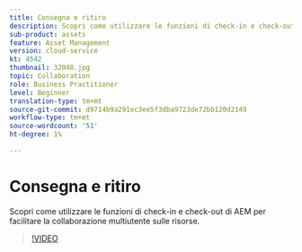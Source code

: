 ```yaml
---
title: Consegna e ritiro
description: Scopri come utilizzare le funzioni di check-in e check-out di AEM per facilitare la collaborazione multiutente sulle risorse.
sub-product: assets
feature: Asset Management
version: cloud-service
kt: 4542
thumbnail: 32048.jpg
topic: Collaboration
role: Business Practitioner
level: Beginner
translation-type: tm+mt
source-git-commit: d9714b9a291ec3ee5f3dba9723de72bb120d2149
workflow-type: tm+mt
source-wordcount: '51'
ht-degree: 1%

---
```



# Consegna e ritiro

Scopri come utilizzare le funzioni di check-in e check-out di AEM per facilitare la collaborazione multiutente sulle risorse.

>[!VIDEO](https://video.tv.adobe.com/v/32048/?quality=12&learn=on&hidetitle=true)



